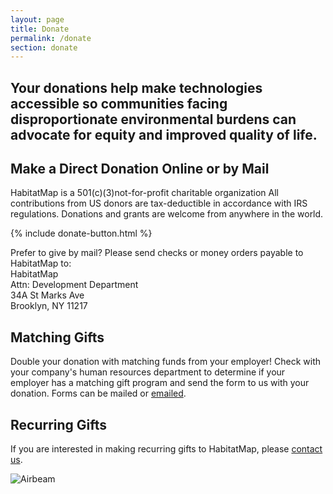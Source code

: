 ```yaml
---
layout: page
title: Donate
permalink: /donate
section: donate
---
```


<section class="shop-airbeam">
  <div class="panel panel--leading-text">
    <h1 class="heading heading--large u--gray-text">
      Your donations help make technologies accessible so communities facing disproportionate environmental burdens can advocate for equity and improved quality of life.
    </h1>
  </div>
  <div class="panel arc-background arc-background--right-teal-light arc-background--right-bottom">
    <div class="split--50 split--padding-right split--order-secondary">
      <h2 class="heading heading--medium u--gray-text">
        Make a Direct Donation Online or by Mail
      </h2>
      <p class="p--body">
        HabitatMap is a 501(c)(3)not-for-profit charitable organization All contributions from US donors are tax-deductible in accordance with IRS regulations. Donations and grants are welcome from anywhere in the world.
      </p>
      {% include donate-button.html %}
      <p class="p--body">
        Prefer to give by mail? Please send checks or money orders payable to HabitatMap to:
        <br>
        HabitatMap
        <br>
        Attn: Development Department
        <br>
        34A St Marks Ave
        <br>
        Brooklyn, NY 11217
      </p>
      <h2 class="heading heading--medium u--gray-text">
        Matching Gifts
      </h2>
      <p class="p--body">
        Double your donation with matching funds from your employer! Check with your company's human resources department to determine if your employer has a matching gift program and send the form to us with your donation. Forms can be mailed or <a href="mailto:mheimbinder@habitatmap.org?subject=Matching Gift Form">emailed</a>.
      </p>
      <h2 class="heading heading--medium u--gray-text">
        Recurring Gifts
      </h2>
      <p class="p--body">
        If you are interested in making recurring gifts to HabitatMap, please <a href="mailto:mheimbinder@habitatmap.org?subject=HabitatMap Recurring Gift Inquiry">contact us</a>.
      </p>
    </div>
    <div class="split--50 u--align-right">
      <img
        class="img img--alternate-small img--fade-in"
        src="{{ site.produrl | append: '/assets/img/about-habitatmap-02.jpg' }}"
        alt="Airbeam"
      />
    </div>
  </div>
</section>
